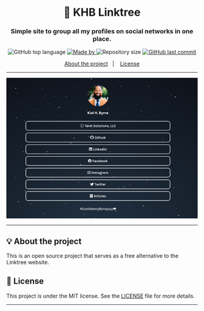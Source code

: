 <h1 align="center">🌲 KHB Linktree</h1>
<h3 align="center">Simple site to group all my profiles on social networks in one place.</h3>

<p align="center">
  <img alt="GitHub top language" src="https://img.shields.io/github/languages/top/kiel-h-byrne/linktree?color=04D361&labelColor=000000">
  
  <a href="https://www.linkedin.com/in/kiel-h-byrne/">
    <img alt="Made by" src="https://img.shields.io/static/v1?label=made%20by&message=John%20Emerson&color=04D361&labelColor=000000">
  </a>
  
  <img alt="Repository size" src="https://img.shields.io/github/repo-size/kiel-h-byrne/linktree?color=04D361&labelColor=000000">
  
  <a href="https://github.com/kiel-h-byrne/linktree/commits/master">
    <img alt="GitHub last commit" src="https://img.shields.io/github/last-commit/kiel-h-byrne/linktree?color=04D361&labelColor=000000">
  </a>
</p>

<p align="center">
  <a href="#-about-the-project">About the project</a>&nbsp;&nbsp;&nbsp;|&nbsp;&nbsp;&nbsp;
  <a href="#-license">License</a>
</p>

---

<p align="center">
  <img alt="screenshot" src="screenshot.png">
</p>

---

## 💡 About the project

This is an open source project that serves as a free alternative to the Linktree website.

## 📝 License

This project is under the MIT license. See the [LICENSE](LICENSE.md) file for more details.

---


